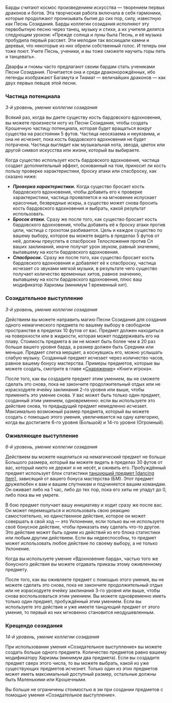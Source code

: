 Барды считают космос произведением искусства — творением первых драконов и богов. Эта творческая работа включала в себя гармоники, которые продолжают пронизывать бытие до сих пор, силу, известную как Песнь Созидания. Барды коллегии созидания исполняют эту первобытную песню через танец, музыку и стихи, а их учителя делятся следующим уроком: «Прежде солнца и луны была Песнь, и её музыка пробудила первый рассвет. Эти мелодии так восхищали камни и деревья, что некоторые из них обрели собственный голос. И теперь они тоже поют. Учите Песнь, ученики, и вы тоже сможете научить горы петь и танцевать».

Дварфы и гномы часто предлагают своим бардам стать учениками Песни Созидания. Почитается она и среди драконорождённых, ибо легенды изображают Багамута и Тиамат — величайших драконов — как двух первых певцов этой песни.

### Частица потенциала

_3-й уровень, умение коллегии созидания_

Всякий раз, когда вы даете существу кость бардовского вдохновения, вы можете произнести ноту из Песни Созидания, чтобы создать Крошечную частицу потенциала, которая будет вращаться вокруг существа на расстоянии 5 футов. Частица неосязаема и неуязвима, и она не исчезнет, пока кость бардовского вдохновения не будет потрачена. Частица выглядит как музыкальная нота, звезда, цветок или другой символ искусства или жизни, который вы выбираете.

Когда существо использует кость бардовского вдохновения, частица создает дополнительный эффект, основанный на том, приносит ли кость пользу проверке характеристики, броску атаки или спасброску, как сказано ниже:

- **_Проверка характеристики_.** Когда существо бросает кость бардовского вдохновения, чтобы добавить его к проверке характеристики, частица проявляется и на мгновение испускает красочные, безвредные искры, а существо может снова бросить кость бардовского вдохновения и выбрать, какой результат использовать.
- **_Бросок атаки_.** Сразу же после того, как существо бросает кость бардовского вдохновения, чтобы добавить её к броску атаки против цели, частица с грохотом разбивается. Цель и каждое существо по вашему выбору, которое вы можете видеть в пределах 5 футов от неё, должны преуспеть в спасброске Телосложения против Сл ваших заклинаний, иначе получат урон звуком, равный значению, выпавшему на кости бардовского вдохновения.
- **_Спасбросок_.** Сразу же после того, как существо бросает кость бардовского вдохновения и добавляет её к спасброску, частица исчезает со звуками мягкой музыки, в результате чего существо получает количество временных хитов, равное значению, выпавшему на кости бардовского вдохновения, плюс ваш модификатор Харизмы (минимум 1 временный хит).

### Созидательное выступление

_3-й уровень, умение коллегии созидания_

Действием вы можете направить магию Песни Созидания для создания одного немагического предмета по вашему выбору в свободном пространстве в пределах 10 футов от вас. Предмет должен находиться на поверхности или в жидкости, которая может поддерживать его на плаву. Стоимость предмета в зм не может быть более чем в 20 раз больше вашего уровня барда, а размер должен быть Средним или меньше. Предмет слегка мерцает, а коснувшись его, можно услышать слабую музыку. Созданный предмет исчезает через количество часов, равное вашему бонусу мастерства. Примеры предметов, которые вы можете создать, смотрите в главе «[Снаряжение](https://dnd.su/articles/inventory/147-armor_arms_equipment_tools/)» «Книги игрока».

После того, как вы создадите предмет этим умением, вы не сможете сделать это снова, пока не закончите продолжительный отдых или не израсходуете ячейку заклинания 2-го уровня или выше, чтобы применить это умение снова. У вас может быть только один предмет, созданный этим умением, одновременно: если вы используете это действие снова, то предыдущий предмет немедленно исчезает. Максимально возможный размер предмета, который вы можете создать с помощью этого умения, увеличивается на одну категорию, когда вы достигаете 6-го уровня (Большой) и 14-го уровня (Огромный).

### Оживляющее выступление

_6-й уровень, умение коллегии созидания_

Действием вы можете нацелиться на немагический предмет не больше Большого размера, который вы можете видеть в пределах 30 футов от вас, который никто не держит и не несёт, и оживить его. Пробуждённый предмет использует блок статистики [танцующий предмет [dancing Item]](https://dnd.su/bestiary/3989-dancing_item/), зависящий от вашего бонуса мастерства (БМ). Этот предмет дружелюбен к вам и вашим спутникам и подчиняется вашим командам. Он оживает либо на 1 час, либо до тех пор, пока его хиты не упадут до 0, либо пока вы не умрете.

В бою предмет получает вашу инициативу и ходит сразу же после вас. Он может перемещаться и использовать свою реакцию самостоятельно, но единственное действие, которое он может совершать в свой ход — это Уклонение, если только вы не используете своё бонусное действие, чтобы приказать ему сделать что-то другое. Это действие может быть одним из действий из его блока статистики или любым другим действием. Если вы недееспособны, то предмет может использовать любое действие по своему выбору, а не только Уклонение.

Когда вы используете умение «Вдохновение барда», частью того же бонусного действия вы можете отдавать приказы этому оживленному предмету.

После того, как вы оживляете предмет с помощью этого умения, вы не можете сделать это снова, пока не закончите продолжительный отдых или не израсходуете ячейку заклинания 3-го уровня или выше, чтобы снова воспользоваться этим умением. Вы можете одновременно иметь только один предмет, пробуждённый этим умением. Если вы используете это действие и уже имеете танцующий предмет от этого умения, то первый из них мгновенно становится неодушевленным.  

### Крещендо созидания

_14-й уровень, умение коллегии созидания_

При использовании умения «Созидательное выступление» вы можете создать больше одного предмета. Количество предметов равно вашему модификатору Харизмы (минимум два предмета). Если вы создадите предмет сверх этого числа, то вы можете выбрать, какой из уже существующих предметов исчезнет. Только один из этих предметов может иметь максимальный доступный размер, остальные должны быть Маленькими или Крошечными.

Вы больше не ограничены стоимостью в зм при создании предметов с помощью умения «Созидательное выступление».